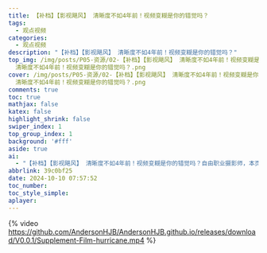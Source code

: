```yaml
---
title: 【补档】【影视飓风】 清晰度不如4年前！视频变糊是你的错觉吗？
tags:
  - 观点视频
categories:
  - 观点视频
description: "【补档】【影视飓风】 清晰度不如4年前！视频变糊是你的错觉吗？"
top_img: /img/posts/P05-资源/02-【补档】【影视飓风】 清晰度不如4年前！视频变糊是你的错觉吗？/02-【补档】【影视飓风】
  清晰度不如4年前！视频变糊是你的错觉吗？.png
cover: /img/posts/P05-资源/02-【补档】【影视飓风】 清晰度不如4年前！视频变糊是你的错觉吗？/02-【补档】【影视飓风】
  清晰度不如4年前！视频变糊是你的错觉吗？.png
comments: true
toc: true
mathjax: false
katex: false
highlight_shrink: false
swiper_index: 1
top_group_index: 1
background: '#fff'
aside: true
ai:
  - "【补档】【影视飓风】 清晰度不如4年前！视频变糊是你的错觉吗？自由职业摄影师，本页面可以直接观看，想要流畅观察许使用🪜，如果没有但想购买，可以添加我微信好友：Jiabcdefh"
abbrlink: 39c0bf25
date: 2024-10-10 07:57:52
toc_number:
toc_style_simple:
aplayer:
---
```


{% video https://github.com/AndersonHJB/AndersonHJB.github.io/releases/download/V0.0.1/Supplement-Film-hurricane.mp4 %}